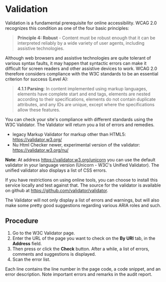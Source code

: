 # Validation

Validation is a fundamental prerequisite for online accessibility. WCAG 2.0 recognizes this condition as one of the four basic principles:

> **Principle 4: Robust** - Content must be robust enough that it can be interpreted reliably by a wide variety of user agents, including assistive technologies.  

Although web browsers and assistive technologies are quite tolerant of various syntax faults, it may happen that syntactic errors can make it difficult for screen readers and other assistive devices to work. WCAG 2.0 therefore considers compliance with the W3C standards to be an essential criterion for success (Level A): 

> **4.1.1 Parsing**: In content implemented using markup languages, elements have complete start and end tags, elements are nested according to their specifications, elements do not contain duplicate attributes, and any IDs are unique, except where the specifications allow these features.

You can check your site's compliance with different standards using the W3C Validator. The Validator will return you a list of errors and remedies.
*	legacy Markup Validator for markup other than HTML5:  https://validator.w3.org/
*	Nu Html Checker newer, experimental version of the validator: https://validator.w3.org/nu/

**Note**: At address https://validator.w3.org/unicorn you can use the default validator in your language version (Unicorn - W3C's Unified Validator). The unified validator also displays a list of CSS errors.

If you have restrictions on using online tools, you can choose to install this service locally and test against that. The source for the validator is available on github at https://github.com/validator/validator.

The Validator will not only display a list of errors and warnings, but will also make some pretty good suggestions regarding various ARIA roles and such.
## Procedure
1. Go to the W3C Validator page.
2. Enter the URL of the page you want to check on the **By URI** tab, in the **Address** field.
3. Then press or click the **Check** button. After a while, a list of errors, comments and suggestions is displayed.
4. Scan the error list.

Each line contains the line number in the page code, a code snippet, and an error description.
Note important errors and remarks in the audit report.
